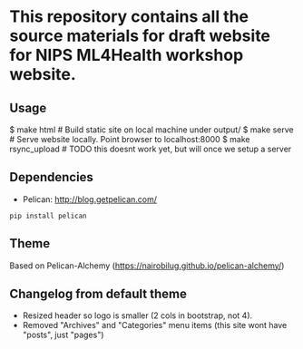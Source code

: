 # This repository contains all the source materials for draft website for NIPS ML4Health workshop website. 

Usage
-----
$ make html         # Build static site on local machine under output/
$ make serve        # Serve website locally. Point browser to localhost:8000
$ make rsync_upload # TODO this doesnt work yet, but will once we setup a server

Dependencies
-----
* Pelican: http://blog.getpelican.com/

```
pip install pelican
```

Theme
-----
Based on Pelican-Alchemy (https://nairobilug.github.io/pelican-alchemy/)

Changelog from default theme
----------------------------
* Resized header so logo is smaller (2 cols in bootstrap, not 4).
* Removed "Archives" and "Categories" menu items (this site wont have "posts", just "pages")
